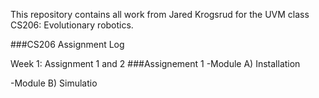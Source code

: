 This repository contains all work from Jared Krogsrud for the UVM class CS206: Evolutionary robotics.

###CS206 Assignment Log

Week 1: Assignment 1 and 2
###Assignement 1
-Module A) Installation

-Module B) Simulatio